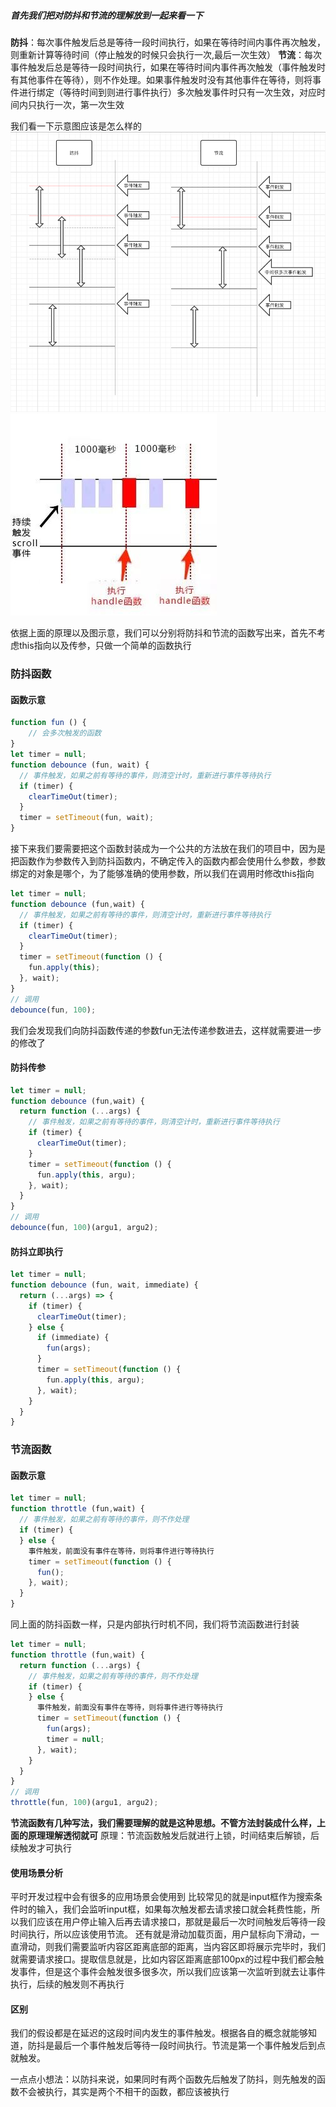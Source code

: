 <!--
 * @Author: qianqian.zhao
 * @Date: 2020-03-29 15:51:09
 * @LastEditors: qianqian.zhao
 * @LastEditTime: 2020-04-02 21:51:17
 * @Description: 防抖和节流
 -->


##### 首先我们把对防抖和节流的理解放到一起来看一下

**防抖**：每次事件触发后总是等待一段时间执行，如果在等待时间内事件再次触发，则重新计算等待时间（停止触发的时候只会执行一次,最后一次生效）
**节流**：每次事件触发后总是等待一段时间执行，如果在等待时间内事件再次触发（事件触发时有其他事件在等待），则不作处理。如果事件触发时没有其他事件在等待，则将事件进行绑定（等待时间到则进行事件执行）多次触发事件时只有一次生效，对应时间内只执行一次，第一次生效

我们看一下示意图应该是怎么样的
![防抖、节流触发示意图](./image/防抖与节流.png)
![时间戳形式节流](./image/时间戳形式节流.jpeg)

依据上面的原理以及图示意，我们可以分别将防抖和节流的函数写出来，首先不考虑this指向以及传参，只做一个简单的函数执行
### 防抖函数
#### 函数示意
  ```javascript
  function fun () {
      // 会多次触发的函数
  }
  let timer = null;
  function debounce (fun, wait) {
    // 事件触发，如果之前有等待的事件，则清空计时，重新进行事件等待执行
    if (timer) {
      clearTimeOut(timer);
    }
    timer = setTimeout(fun, wait);
  }
  ```

接下来我们要需要把这个函数封装成为一个公共的方法放在我们的项目中，因为是把函数作为参数传入到防抖函数内，不确定传入的函数内都会使用什么参数，参数绑定的对象是哪个，为了能够准确的使用参数，所以我们在调用时修改this指向
  ```javascript
  let timer = null;
  function debounce (fun,wait) {
    // 事件触发，如果之前有等待的事件，则清空计时，重新进行事件等待执行
    if (timer) {
      clearTimeOut(timer);
    }
    timer = setTimeout(function () {
      fun.apply(this);
    }, wait);
  }
  // 调用
  debounce(fun, 100);
  ```
我们会发现我们向防抖函数传递的参数fun无法传递参数进去，这样就需要进一步的修改了
  #### 防抖传参
  ```javascript
  let timer = null;
  function debounce (fun,wait) {
    return function (...args) {
      // 事件触发，如果之前有等待的事件，则清空计时，重新进行事件等待执行
      if (timer) {
        clearTimeOut(timer);
      }
      timer = setTimeout(function () {
        fun.apply(this, argu);
      }, wait);
    }
  }
  // 调用
  debounce(fun, 100)(argu1, argu2);
  ```

  #### 防抖立即执行
  ```javascript
  let timer = null;
  function debounce (fun, wait, immediate) {
    return (...args) => {
      if (timer) {
        clearTimeOut(timer);
      } else {
        if (immediate) {
          fun(args);
        }
        timer = setTimeout(function () {
          fun.apply(this, argu);
        }, wait);
      }
    }
  }
  ```

### 节流函数

  #### 函数示意

  ```javascript
  let timer = null;
  function throttle (fun,wait) {
    // 事件触发，如果之前有等待的事件，则不作处理
    if (timer) {
    } else {
      事件触发，前面没有事件在等待，则将事件进行等待执行
      timer = setTimeout(function () {
        fun();
      }, wait);
    }
  }
  ```
  同上面的防抖函数一样，只是内部执行时机不同，我们将节流函数进行封装
  ```javascript
  let timer = null;
  function throttle (fun,wait) {
    return function (...args) {
      // 事件触发，如果之前有等待的事件，则不作处理
      if (timer) {
      } else {
        事件触发，前面没有事件在等待，则将事件进行等待执行
        timer = setTimeout(function () {
          fun(args);
          timer = null;
        }, wait);
      }
    }
  }
  // 调用
  throttle(fun, 100)(argu1, argu2);
  ```

  **节流函数有几种写法，我们需要理解的就是这种思想。不管方法封装成什么样，上面的原理理解透彻就可**
  原理：节流函数触发后就进行上锁，时间结束后解锁，后续触发才可执行

#### 使用场景分析
平时开发过程中会有很多的应用场景会使用到
比较常见的就是input框作为搜索条件时的输入，我们会监听input框，如果每次触发都去请求接口就会耗费性能，所以我们应该在用户停止输入后再去请求接口，那就是最后一次时间触发后等待一段时间执行，所以应该使用节流。
还有就是滑动加载页面，用户鼠标向下滑动，一直滑动，则我们需要监听内容区距离底部的距离，当内容区即将展示完毕时，我们就需要请求接口。提取信息就是，比如内容区距离底部100px的过程中我们都会触发事件，但是这个事件会触发很多很多次，所以我们应该第一次监听到就去让事件执行，后续的触发则不再执行

#### 区别
我们的假设都是在延迟的这段时间内发生的事件触发。根据各自的概念就能够知道，防抖是最后一个事件触发后等待一段时间执行。节流是第一个事件触发后到点就触发。

一点点小想法：以防抖来说，如果同时有两个函数先后触发了防抖，则先触发的函数不会被执行，其实是两个不相干的函数，都应该被执行